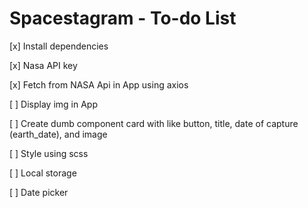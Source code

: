 # Spacestagram - To-do List

[x] Install dependencies

[x] Nasa API key

[x] Fetch from NASA Api in App using axios

[ ] Display img in App

[ ] Create dumb component card with like button, title, date of capture (earth_date), and image

[ ] Style using scss

[ ] Local storage

[ ] Date picker